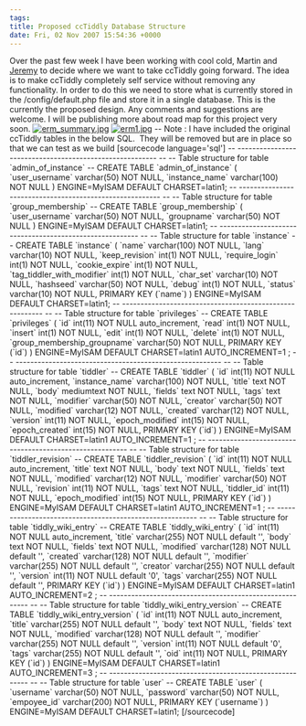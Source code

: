 ```yaml
---
tags: 
title: Proposed ccTiddly Database Structure 
date: Fri, 02 Nov 2007 15:54:36 +0000
---
```

Over the past few week I have been working with cool cold, Martin and [Jeremy](http://jermolene.wordpress.com/2=J11qqnKPIVNXkJ6uFLCadA) to decide where we want to take ccTiddly going forward. The idea is to make ccTiddly completely self service without removing any functionality. In order to do this we need to store what is currently stored in the /config/default.php file and store it in a single database. This is the currently the proposed design. Any comments and suggestions are welcome. I will be publishing more about road map for this project very soon. [![erm_summary.jpg](http://simonmcmanus.files.wordpress.com/2007/11/erm_summary.jpg)](http://simonmcmanus.files.wordpress.com/2007/11/erm_summary.jpg "erm_summary.jpg") [![erm1.jpg](http://simonmcmanus.files.wordpress.com/2007/11/erm1.jpg)](http://simonmcmanus.files.wordpress.com/2007/11/erm1.jpg "erm1.jpg")  -- Note : I have included the original ccTiddly tables in the below SQL.  They will be removed but are in place so that we can test as we build \[sourcecode language='sql'\] -- -------------------------------------------------------- -- -- Table structure for table \`admin\_of\_instance\` -- CREATE TABLE \`admin\_of\_instance\` ( \`user\_username\` varchar(50) NOT NULL, \`instance\_name\` varchar(100) NOT NULL ) ENGINE=MyISAM DEFAULT CHARSET=latin1; -- -------------------------------------------------------- -- -- Table structure for table \`group\_membership\` -- CREATE TABLE \`group\_membership\` ( \`user\_username\` varchar(50) NOT NULL, \`groupname\` varchar(50) NOT NULL ) ENGINE=MyISAM DEFAULT CHARSET=latin1; -- -------------------------------------------------------- -- -- Table structure for table \`instance\` -- CREATE TABLE \`instance\` ( \`name\` varchar(100) NOT NULL, \`lang\` varchar(10) NOT NULL, \`keep\_revision\` int(1) NOT NULL, \`require\_login\` int(1) NOT NULL, \`cookie\_expire\` int(1) NOT NULL, \`tag\_tiddler\_with\_modifier\` int(1) NOT NULL, \`char\_set\` varchar(10) NOT NULL, \`hashseed\` varchar(50) NOT NULL, \`debug\` int(1) NOT NULL, \`status\` varchar(10) NOT NULL, PRIMARY KEY (\`name\`) ) ENGINE=MyISAM DEFAULT CHARSET=latin1; -- -------------------------------------------------------- -- -- Table structure for table \`privileges\` -- CREATE TABLE \`privileges\` ( \`id\` int(11) NOT NULL auto\_increment, \`read\` int(1) NOT NULL, \`insert\` int(1) NOT NULL, \`edit\` int(1) NOT NULL, \`delete\` int(1) NOT NULL, \`group\_membership\_groupname\` varchar(50) NOT NULL, PRIMARY KEY (\`id\`) ) ENGINE=MyISAM DEFAULT CHARSET=latin1 AUTO\_INCREMENT=1 ; -- -------------------------------------------------------- -- -- Table structure for table \`tiddler\` -- CREATE TABLE \`tiddler\` ( \`id\` int(11) NOT NULL auto\_increment, \`instance\_name\` varchar(100) NOT NULL, \`title\` text NOT NULL, \`body\` mediumtext NOT NULL, \`fields\` text NOT NULL, \`tags\` text NOT NULL, \`modifier\` varchar(50) NOT NULL, \`creator\` varchar(50) NOT NULL, \`modified\` varchar(12) NOT NULL, \`created\` varchar(12) NOT NULL, \`version\` int(11) NOT NULL, \`epoch\_modified\` int(15) NOT NULL, \`epoch\_created\` int(15) NOT NULL, PRIMARY KEY (\`id\`) ) ENGINE=MyISAM DEFAULT CHARSET=latin1 AUTO\_INCREMENT=1 ; -- -------------------------------------------------------- -- -- Table structure for table \`tiddler\_revision\` -- CREATE TABLE \`tiddler\_revision\` ( \`id\` int(11) NOT NULL auto\_increment, \`title\` text NOT NULL, \`body\` text NOT NULL, \`fields\` text NOT NULL, \`modified\` varchar(12) NOT NULL, \`modifier\` varchar(50) NOT NULL, \`revision\` int(11) NOT NULL, \`tags\` text NOT NULL, \`tiddler\_id\` int(11) NOT NULL, \`epoch\_modified\` int(15) NOT NULL, PRIMARY KEY (\`id\`) ) ENGINE=MyISAM DEFAULT CHARSET=latin1 AUTO\_INCREMENT=1 ; -- -------------------------------------------------------- -- -- Table structure for table \`tiddly\_wiki\_entry\` -- CREATE TABLE \`tiddly\_wiki\_entry\` ( \`id\` int(11) NOT NULL auto\_increment, \`title\` varchar(255) NOT NULL default '', \`body\` text NOT NULL, \`fields\` text NOT NULL, \`modified\` varchar(128) NOT NULL default '', \`created\` varchar(128) NOT NULL default '', \`modifier\` varchar(255) NOT NULL default '', \`creator\` varchar(255) NOT NULL default '', \`version\` int(11) NOT NULL default '0', \`tags\` varchar(255) NOT NULL default '', PRIMARY KEY (\`id\`) ) ENGINE=MyISAM DEFAULT CHARSET=latin1 AUTO\_INCREMENT=2 ; -- -------------------------------------------------------- -- -- Table structure for table \`tiddly\_wiki\_entry\_version\` -- CREATE TABLE \`tiddly\_wiki\_entry\_version\` ( \`id\` int(11) NOT NULL auto\_increment, \`title\` varchar(255) NOT NULL default '', \`body\` text NOT NULL, \`fields\` text NOT NULL, \`modified\` varchar(128) NOT NULL default '', \`modifier\` varchar(255) NOT NULL default '', \`version\` int(11) NOT NULL default '0', \`tags\` varchar(255) NOT NULL default '', \`oid\` int(11) NOT NULL, PRIMARY KEY (\`id\`) ) ENGINE=MyISAM DEFAULT CHARSET=latin1 AUTO\_INCREMENT=3 ; -- -------------------------------------------------------- -- -- Table structure for table \`user\` -- CREATE TABLE \`user\` ( \`username\` varchar(50) NOT NULL, \`password\` varchar(50) NOT NULL, \`empoyee\_id\` varchar(200) NOT NULL, PRIMARY KEY (\`username\`) ) ENGINE=MyISAM DEFAULT CHARSET=latin1;  \[/sourcecode\]
